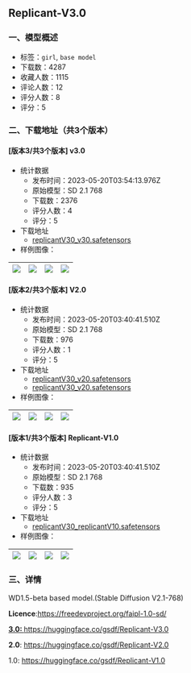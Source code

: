 ## Replicant-V3.0
### 一、模型概述

- 标签：`girl`, `base model`
- 下载数：4287
- 收藏人数：1115
- 评论人数：12
- 评分人数：8
- 评分：5

### 二、下载地址（共3个版本）

#### [版本3/共3个版本] v3.0

- 统计数据
  - 发布时间：2023-05-20T03:54:13.976Z
  - 原始模型：SD 2.1 768
  - 下载数：2376
  - 评分人数：4
  - 评分：5
- 下载地址
  - [replicantV30_v30.safetensors](https://civitai.com/api/download/models/75540)
- 样例图像：

| <img src="https://image.civitai.com/xG1nkqKTMzGDvpLrqFT7WA/b91908bb-29a0-4ea1-a787-c8d0705110fe/width=450/845115.jpeg" /> | <img src="https://image.civitai.com/xG1nkqKTMzGDvpLrqFT7WA/74d68a6c-8036-479b-b47d-32938aa18d9c/width=450/845119.jpeg" /> | <img src="https://image.civitai.com/xG1nkqKTMzGDvpLrqFT7WA/88a0c606-3e66-45b9-a8b1-4b3cc647ad4f/width=450/845112.jpeg" /> | <img src="https://image.civitai.com/xG1nkqKTMzGDvpLrqFT7WA/518a0609-ebd4-451f-90b9-d5ed1dd15769/width=450/845114.jpeg" /> |
| ---- | ---- | ---- | ---- |

#### [版本2/共3个版本] V2.0

- 统计数据
  - 发布时间：2023-05-20T03:40:41.510Z
  - 原始模型：SD 2.1 768
  - 下载数：976
  - 评分人数：1
  - 评分：5
- 下载地址
  - [replicantV30_v20.safetensors](https://civitai.com/api/download/models/41800)
  - [replicantV30_v20.safetensors](https://civitai.com/api/download/models/41800?type=Model&format=SafeTensor&size=pruned&fp=fp32)
- 样例图像：

| <img src="https://image.civitai.com/xG1nkqKTMzGDvpLrqFT7WA/4dd83397-035b-4cbc-92a4-80f522202400/width=450/459870.jpeg" /> | <img src="https://image.civitai.com/xG1nkqKTMzGDvpLrqFT7WA/172a937b-d3ba-4e78-3217-1d61dc12ab00/width=450/459876.jpeg" /> | <img src="https://image.civitai.com/xG1nkqKTMzGDvpLrqFT7WA/7c3a00f4-5d3b-4d9c-a018-b4f1ed9aec00/width=450/459871.jpeg" /> | <img src="https://image.civitai.com/xG1nkqKTMzGDvpLrqFT7WA/52f4b848-4a42-42db-2546-f08d0daea200/width=450/459873.jpeg" /> |
| ---- | ---- | ---- | ---- |

#### [版本1/共3个版本] Replicant-V1.0

- 统计数据
  - 发布时间：2023-05-20T03:40:41.510Z
  - 原始模型：SD 2.1 768
  - 下载数：935
  - 评分人数：3
  - 评分：5
- 下载地址
  - [replicantV30_replicantV10.safetensors](https://civitai.com/api/download/models/12692)
- 样例图像：

| <img src="https://image.civitai.com/xG1nkqKTMzGDvpLrqFT7WA/b839b413-b9d5-4f44-46d9-09468eb93f00/width=450/122586.jpeg" /> | <img src="https://image.civitai.com/xG1nkqKTMzGDvpLrqFT7WA/eb257a80-54e7-4330-55a0-0e6a3175b300/width=450/122579.jpeg" /> | <img src="https://image.civitai.com/xG1nkqKTMzGDvpLrqFT7WA/e5d79b77-1369-424e-e937-c63c959ca700/width=450/122585.jpeg" /> | <img src="https://image.civitai.com/xG1nkqKTMzGDvpLrqFT7WA/de4450e0-eecc-4f68-565b-006e0c81a400/width=450/122584.jpeg" /> |
| ---- | ---- | ---- | ---- |


### 三、详情
<p>WD1.5-beta based model.(Stable Diffusion V2.1-768)</p><p><strong>Licence</strong>:<a target="_blank" rel="ugc" href="https://freedevproject.org/faipl-1.0-sd/">https://freedevproject.org/faipl-1.0-sd/</a></p><p><a target="_blank" rel="ugc" href="https://huggingface.co/gsdf/Replicant-V3.0"><strong>3.0: </strong>https://huggingface.co/gsdf/Replicant-V3.0 </a></p><p><strong>2.0</strong>: <a target="_blank" rel="ugc" href="https://huggingface.co/gsdf/Replicant-V2.0">https://huggingface.co/gsdf/Replicant-V2.0</a></p><p>1.0: <a target="_blank" rel="ugc" href="https://huggingface.co/gsdf/Replicant-V1.0">https://huggingface.co/gsdf/Replicant-V1.0</a></p><p></p>